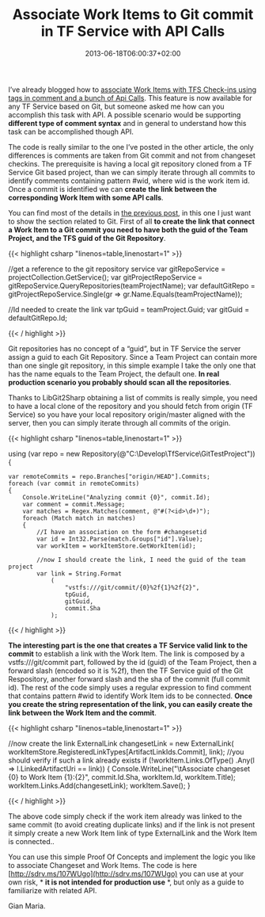 ﻿---
title: "Associate Work Items to Git commit in TF Service with API Calls"
description: ""
date: 2013-06-18T06:00:37+02:00
draft: false
tags: [Git,TfsAPI]
categories: [Visual Studio ALM]
---
I’ve already blogged how to [associate Work Items with TFS Check-ins using tags in comment and a bunch of Api Calls](http://www.codewrecks.com/blog/index.php/2013/02/02/tfs-api-to-associate-work-item-with-check-in-using-comment-tags/). This feature is now available for any TF Service based on Git, but someone asked me how can you accomplish this task with API. A possible scenario would be supporting  **different type of comment syntax** and in general to understand how this task can be accomplished though API.

The code is really similar to the one I’ve posted in the other article, the only differences is comments are taken from Git commit and not from changeset checkins. The prerequisite is having a local git repository cloned from a TF Service Git based project, than we can simply iterate through all commits to identify comments containing pattern #wid, where wid is the work item id. Once a commit is identified we can  **create**  **the link between the corresponding Work Item with some API calls**.

You can find most of the details in [the previous post](http://www.codewrecks.com/blog/index.php/2013/02/02/tfs-api-to-associate-work-item-with-check-in-using-comment-tags/), in this one I just want to show the section related to Git. First of all **to create the link that connect a Work Item to a Git commit you need to have both the guid of the Team Project, and the TFS guid of the Git Repository**.

{{< highlight csharp "linenos=table,linenostart=1" >}}


//get a reference to the git repository service
var gitRepoService = projectCollection.GetService<GitRepositoryService>();
var gitProjectRepoService = gitRepoService.QueryRepositories(teamProjectName);
var defaultGitRepo = gitProjectRepoService.Single(gr => gr.Name.Equals(teamProjectName));

//Id needed to create the link
var tpGuid = teamProject.Guid;
var gitGuid = defaultGitRepo.Id;

{{< / highlight >}}

Git repositories has no concept of a “guid”, but in TF Service the server assign a guid to each Git Repository. Since a Team Project can contain more than one single git repository, in this simple example I take the only one that has the name equals to the Team Project, the default one.  **In real production scenario you probably should scan all the repositories**.

Thanks to LibGit2Sharp obtaining a list of commits is really simple, you need to have a local clone of the repository and you should fetch from origin (TF Service) so you have your local repository origin/master aligned with the server, then you can simply iterate through all commits of the origin.

{{< highlight csharp "linenos=table,linenostart=1" >}}


using (var repo = new Repository(@"C:\Develop\TfService\GitTestProject"))
{

    var remoteCommits = repo.Branches["origin/HEAD"].Commits;
    foreach (var commit in remoteCommits)
    {
        Console.WriteLine("Analyzing commit {0}", commit.Id);
        var comment = commit.Message;
        var matches = Regex.Matches(comment, @"#(?<id>\d+)");
        foreach (Match match in matches)
        {
            //I have an association on the form #changesetid
            var id = Int32.Parse(match.Groups["id"].Value);
            var workItem = workItemStore.GetWorkItem(id);

            //now I should create the link, I need the guid of the team project
            var link = String.Format
                (
                    "vstfs:///git/commit/{0}%2f{1}%2f{2}",
                    tpGuid,
                    gitGuid,
                    commit.Sha
                );

{{< / highlight >}}

 **The interesting part is the one that creates a TF Service valid link to the commit** to establish a link with the Work Item. The link is composed by a vstfs:///git/commit part, followed by the id (guid) of the Team Project, then a forward slash (encoded so it is %2f), then the TF Service guid of the Git Respository, another forward slash and the sha of the commit (full commit id). The rest of the code simply uses a regular expression to find comment that contains pattern #wid to identify Work Item ids to be connected.  **Once you create the string representation of the link, you can easily create the link between the Work Item and the commit**.

{{< highlight csharp "linenos=table,linenostart=1" >}}


//now create the link
ExternalLink changesetLink = new ExternalLink(
    workItemStore.RegisteredLinkTypes[ArtifactLinkIds.Commit],
    link);
//you should verify if such a link already exists
if (!workItem.Links.OfType<ExternalLink>()
   .Any(l => l.LinkedArtifactUri == link))
{
    Console.WriteLine("\tAssociate changeset {0} to Work Item {1}:{2}",
        commit.Id.Sha,
        workItem.Id,
        workItem.Title);
    workItem.Links.Add(changesetLink);
    workItem.Save();
}

{{< / highlight >}}

The above code simply check if the work item already was linked to the same commit (to avoid creating duplicate links) and if the link is not present it simply create a new Work Item link of type ExternalLink and the Work Item is connected..

You can use this simple Proof Of Concepts and implement the logic you like to associate Changeset and Work Items. The code is here [http://sdrv.ms/107WUgo](http://sdrv.ms/107WUgo) you can use at your own risk, * **it is not intended for production use** *, but only as a guide to familiarize with related API.

Gian Maria.
